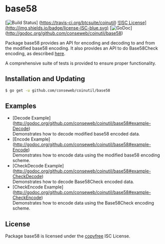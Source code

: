 base58
==========

[![Build Status](http://img.shields.io/travis/btcsuite/coinutil.svg)]
(https://travis-ci.org/btcsuite/coinutil) [![ISC License]
(http://img.shields.io/badge/license-ISC-blue.svg)](http://copyfree.org)
[![GoDoc](https://godoc.org/github.com/conseweb/coinutil/base58?status.png)]
(http://godoc.org/github.com/conseweb/coinutil/base58)

Package base58 provides an API for encoding and decoding to and from the
modified base58 encoding.  It also provides an API to do Base58Check encoding,
as described [here](https://en.bitcoin.it/wiki/Base58Check_encoding).

A comprehensive suite of tests is provided to ensure proper functionality.

## Installation and Updating

```bash
$ go get -u github.com/conseweb/coinutil/base58
```

## Examples

* [Decode Example]
  (http://godoc.org/github.com/conseweb/coinutil/base58#example-Decode)  
  Demonstrates how to decode modified base58 encoded data.
* [Encode Example]
  (http://godoc.org/github.com/conseweb/coinutil/base58#example-Encode)  
  Demonstrates how to encode data using the modified base58 encoding scheme.
* [CheckDecode Example]
  (http://godoc.org/github.com/conseweb/coinutil/base58#example-CheckDecode)  
  Demonstrates how to decode Base58Check encoded data.
* [CheckEncode Example]
  (http://godoc.org/github.com/conseweb/coinutil/base58#example-CheckEncode)  
  Demonstrates how to encode data using the Base58Check encoding scheme.

## License

Package base58 is licensed under the [copyfree](http://copyfree.org) ISC
License.
